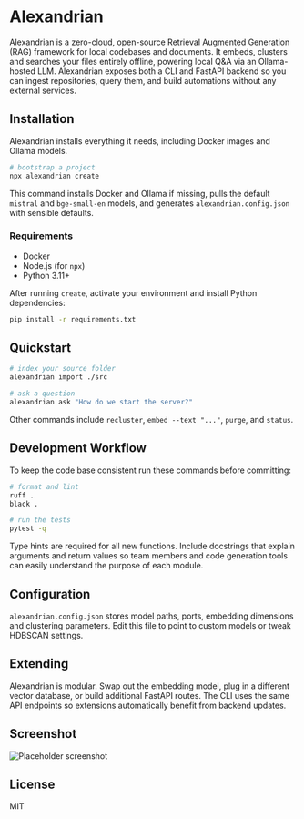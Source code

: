 # Alexandrian

Alexandrian is a zero-cloud, open-source Retrieval Augmented Generation (RAG) framework for local codebases and documents. It embeds, clusters and searches your files entirely offline, powering local Q&A via an Ollama-hosted LLM. Alexandrian exposes both a CLI and FastAPI backend so you can ingest repositories, query them, and build automations without any external services.

## Installation

Alexandrian installs everything it needs, including Docker images and Ollama models.

```bash
# bootstrap a project
npx alexandrian create
```

This command installs Docker and Ollama if missing, pulls the default `mistral` and `bge-small-en` models, and generates `alexandrian.config.json` with sensible defaults.

### Requirements

- Docker
- Node.js (for `npx`)
- Python 3.11+

After running `create`, activate your environment and install Python dependencies:

```bash
pip install -r requirements.txt
```

## Quickstart

```bash
# index your source folder
alexandrian import ./src

# ask a question
alexandrian ask "How do we start the server?"
```

Other commands include `recluster`, `embed --text "..."`, `purge`, and `status`.

## Development Workflow

To keep the code base consistent run these commands before committing:

```bash
# format and lint
ruff .
black .

# run the tests
pytest -q
```

Type hints are required for all new functions. Include docstrings that explain
arguments and return values so team members and code generation tools can easily
understand the purpose of each module.

## Configuration

`alexandrian.config.json` stores model paths, ports, embedding dimensions and clustering parameters. Edit this file to point to custom models or tweak HDBSCAN settings.

## Extending

Alexandrian is modular. Swap out the embedding model, plug in a different vector database, or build additional FastAPI routes. The CLI uses the same API endpoints so extensions automatically benefit from backend updates.

## Screenshot

![Placeholder screenshot](docs/screenshot.png)

## License

MIT

